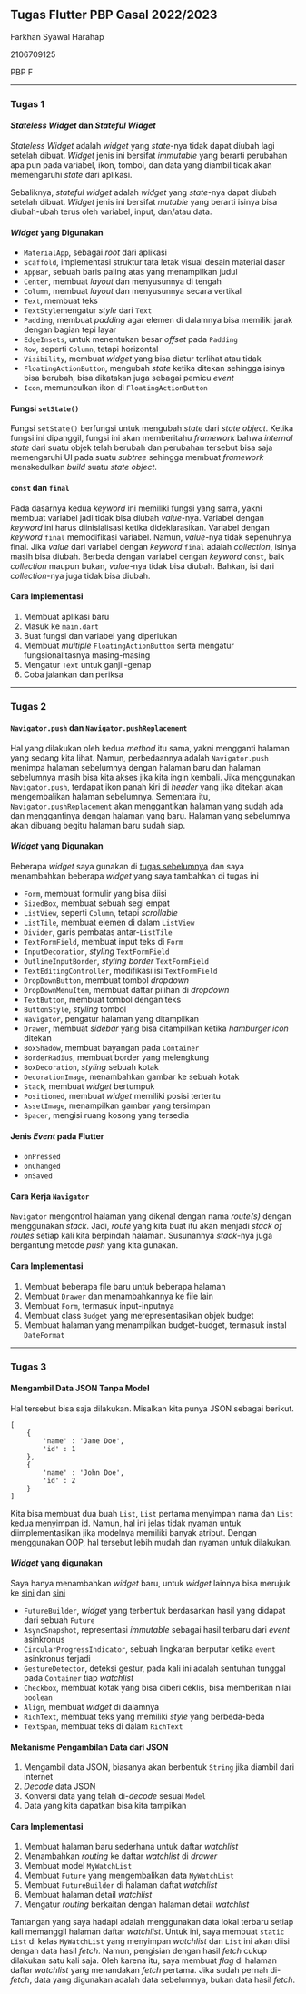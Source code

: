 ## Tugas Flutter PBP Gasal 2022/2023
Farkhan Syawal Harahap

2106709125

PBP F

***
### Tugas 1

#### *Stateless Widget* dan *Stateful Widget*
*Stateless Widget* adalah *widget* yang *state*-nya tidak dapat diubah lagi setelah dibuat. *Widget* jenis ini bersifat *immutable* yang berarti perubahan apa pun pada variabel, ikon, tombol, dan data yang diambil tidak akan memengaruhi *state* dari aplikasi.

Sebaliknya, *stateful widget* adalah *widget* yang *state*-nya dapat diubah setelah dibuat. *Widget* jenis ini bersifat *mutable* yang berarti isinya bisa diubah-ubah terus oleh variabel, input, dan/atau data.

#### *Widget* yang Digunakan
-   `MaterialApp`, sebagai *root* dari aplikasi
-   `Scaffold`, implementasi struktur tata letak visual desain material dasar
-   `AppBar`, sebuah baris paling atas yang menampilkan judul
-   `Center`, membuat *layout* dan menyusunnya di tengah
-   `Column`, membuat *layout* dan menyusunnya secara vertikal
-   `Text`, membuat teks
-   `TextStyle`mengatur *style* dari `Text`
-   `Padding`, membuat *padding* agar elemen di dalamnya bisa memiliki jarak dengan bagian tepi layar
-   `EdgeInsets`, untuk menentukan besar *offset* pada `Padding`
-   `Row`, seperti `Column`, tetapi horizontal
-   `Visibility`, membuat *widget* yang bisa diatur terlihat atau tidak
-   `FloatingActionButton`, mengubah *state* ketika ditekan sehingga isinya bisa berubah, bisa dikatakan juga sebagai pemicu *event*
-   `Icon`, memunculkan ikon di `FloatingActionButton`

#### Fungsi `setState()`
Fungsi `setState()` berfungsi untuk mengubah *state* dari *state object*. Ketika fungsi ini dipanggil, fungsi ini akan memberitahu *framework* bahwa *internal state* dari suatu objek telah berubah dan perubahan tersebut bisa saja memengaruhi UI pada suatu *subtree* sehingga membuat *framework* menskedulkan *build* suatu *state object*.

#### `const` dan `final`
Pada dasarnya kedua *keyword* ini memiliki fungsi yang sama, yakni membuat variabel jadi tidak bisa diubah *value*-nya. Variabel dengan *keyword* ini harus diinisialisasi ketika dideklarasikan. Variabel dengan *keyword* `final` memodifikasi variabel. Namun, *value*-nya tidak sepenuhnya final. Jika *value* dari variabel dengan *keyword* `final` adalah *collection*, isinya masih bisa diubah. Berbeda dengan variabel dengan *keyword* `const`, baik *collection* maupun bukan, *value*-nya tidak bisa diubah. Bahkan, isi dari *collection*-nya juga tidak bisa diubah.

#### Cara Implementasi
1.  Membuat aplikasi baru
2.  Masuk ke `main.dart`
3.  Buat fungsi dan variabel yang diperlukan
4.  Membuat *multiple* `FloatingActionButton` serta mengatur fungsionalitasnya masing-masing
5.  Mengatur `Text` untuk ganjil-genap
6.  Coba jalankan dan periksa

***
### Tugas 2

#### `Navigator.push` dan `Navigator.pushReplacement`
Hal yang dilakukan oleh kedua *method* itu sama, yakni mengganti halaman yang sedang kita lihat. Namun, perbedaannya adalah `Navigator.push` menimpa halaman sebelumnya dengan halaman baru dan halaman sebelumnya masih bisa kita akses jika kita ingin kembali. Jika menggunakan `Navigator.push`, terdapat ikon panah kiri di *header* yang jika ditekan akan mengembalikan halaman sebelumnya. Sementara itu, `Navigator.pushReplacement` akan menggantikan halaman yang sudah ada dan menggantinya dengan halaman yang baru. Halaman yang sebelumnya akan dibuang begitu halaman baru sudah siap.

#### *Widget* yang Digunakan
Beberapa *widget* saya gunakan di [tugas sebelumnya](#widget-yang-digunakan) dan saya menambahkan beberapa *widget* yang saya tambahkan di tugas ini
-   `Form`, membuat formulir yang bisa diisi
-   `SizedBox`, membuat sebuah segi empat
-   `ListView`, seperti `Column`, tetapi *scrollable*
-   `ListTile`, membuat elemen di dalam `ListView`
-   `Divider`, garis pembatas antar-`ListTile`
-   `TextFormField`, membuat input teks di `Form`
-   `InputDecoration`, *styling* `TextFormField`
-   `OutlineInputBorder`, *styling border* `TextFormField`
-   `TextEditingController`, modifikasi isi `TextFormField`
-   `DropDownButton`, membuat tombol *dropdown*
-   `DropDownMenuItem`, membuat daftar pilihan di *dropdown*
-   `TextButton`, membuat tombol dengan teks
-   `ButtonStyle`, *styling* tombol
-   `Navigator`, pengatur halaman yang ditampilkan
-   `Drawer`, membuat *sidebar* yang bisa ditampilkan ketika *hamburger icon* ditekan
-   `BoxShadow`, membuat bayangan pada `Container`
-   `BorderRadius`, membuat border yang melengkung
-   `BoxDecoration`, *styling* sebuah kotak
-   `DecorationImage`, menambahkan gambar ke sebuah kotak
-   `Stack`, membuat *widget* bertumpuk
-   `Positioned`, membuat *widget* memiliki posisi tertentu
-   `AssetImage`, menampilkan gambar yang tersimpan
-   `Spacer`, mengisi ruang kosong yang tersedia
  
#### Jenis *Event* pada Flutter
-   `onPressed`
-   `onChanged`
-   `onSaved`

#### Cara Kerja `Navigator`
`Navigator` mengontrol halaman yang dikenal dengan nama *route(s)* dengan menggunakan *stack*. Jadi, *route* yang kita buat itu akan menjadi *stack of routes* setiap kali kita berpindah halaman. Susunannya *stack*-nya juga bergantung metode *push* yang kita gunakan.

#### Cara Implementasi
1.  Membuat beberapa file baru untuk beberapa halaman
2.  Membuat `Drawer` dan menambahkannya ke file lain
3.  Membuat `Form`, termasuk input-inputnya
4.  Membuat class `Budget` yang merepresentasikan objek budget
5.  Membuat halaman yang menampilkan budget-budget, termasuk instal `DateFormat`

***
### Tugas 3

#### Mengambil Data JSON Tanpa Model
Hal tersebut bisa saja dilakukan. Misalkan kita punya JSON sebagai berikut.
```
[
    {
        'name' : 'Jane Doe',
        'id' : 1
    },
    {
        'name' : 'John Doe',
        'id' : 2
    }
]
```
Kita bisa membuat dua buah `List`, `List` pertama menyimpan nama dan `List` kedua menyimpan id. Namun, hal ini jelas tidak nyaman untuk diimplementasikan jika modelnya memiliki banyak atribut. Dengan menggunakan OOP, hal tersebut lebih mudah dan nyaman untuk dilakukan.

#### *Widget* yang digunakan
Saya hanya menambahkan *widget* baru, untuk *widget* lainnya bisa merujuk ke [sini](#widget-yang-digunakan) dan [sini](#widget-yang-digunakan-1)
-   `FutureBuilder`, *widget* yang terbentuk berdasarkan hasil yang didapat dari sebuah `Future`
-   `AsyncSnapshot`, representasi *immutable* sebagai hasil terbaru dari *event* asinkronus
-   `CircularProgressIndicator`, sebuah lingkaran berputar ketika `event` asinkronus terjadi
-   `GestureDetector`, deteksi gestur, pada kali ini adalah sentuhan tunggal pada `Container` tiap *watchlist*
-   `Checkbox`, membuat kotak yang bisa diberi ceklis, bisa memberikan nilai `boolean`
-   `Align`, membuat *widget* di dalamnya
-   `RichText`, membuat teks yang memiliki *style* yang berbeda-beda
-   `TextSpan`, membuat teks di dalam `RichText`

#### Mekanisme Pengambilan Data dari JSON
1.  Mengambil data JSON, biasanya akan berbentuk `String` jika diambil dari internet
2.  *Decode* data JSON
3.  Konversi data yang telah di-*decode* sesuai `Model`
4.  Data yang kita dapatkan bisa kita tampilkan

#### Cara Implementasi
1.  Membuat halaman baru sederhana untuk daftar *watchlist*
2.  Menambahkan *routing* ke daftar *watchlist* di *drawer*
3.  Membuat model `MyWatchList`
4.  Membuat `Future` yang mengembalikan data `MyWatchList`
5.  Membuat `FutureBuilder` di halaman daftat *watchlist*
6.  Membuat halaman detail *watchlist*
7.  Mengatur *routing* berkaitan dengan halaman detail *watchlist*

Tantangan yang saya hadapi adalah menggunakan data lokal terbaru setiap kali memanggil halaman daftar *watchlist*. Untuk ini, saya membuat `static List` di kelas `MyWatchList` yang menyimpan *watchlist* dan `List` ini akan diisi dengan data hasil *fetch*. Namun, pengisian dengan hasil *fetch* cukup dilakukan satu kali saja. Oleh karena itu, saya membuat *flag* di halaman daftar *watchlist* yang menandakan *fetch* pertama. Jika sudah pernah di-*fetch*, data yang digunakan adalah data sebelumnya, bukan data hasil *fetch*.
